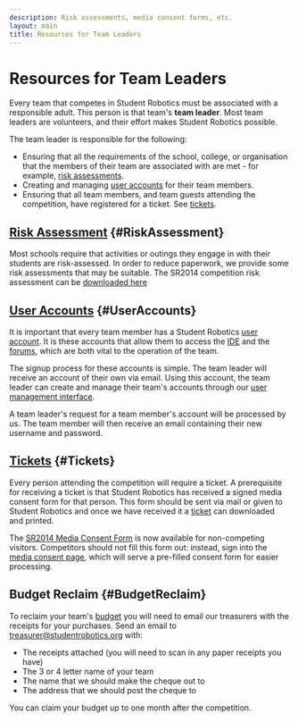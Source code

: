 ```yaml
---
description: Risk assessments, media consent forms, etc.
layout: main
title: Resources for Team Leaders
---
```

Resources for Team Leaders
==========================

Every team that competes in Student Robotics must be associated with a responsible adult.
This person is that team's **team leader**.
Most team leaders are volunteers, and their effort makes Student Robotics possible.

The team leader is responsible for the following:

 * Ensuring that all the requirements of the school, college, or organisation that the members of their team are associated with are met - for example, [risk assessments](#RiskAssessment).
 * Creating and managing [user accounts](#UserAccounts) for their team members.
 * Ensuring that all team members, and team guests attending the competition, have registered for a ticket.
See [tickets](#Tickets).

[Risk Assessment](/schools/team-leaders/#RiskAssessment) {#RiskAssessment}
-----------------

Most schools require that activities or outings they engage in with their students are risk-assessed.
In order to reduce paperwork, we provide some risk assessments that may be suitable.  The SR2014 competition risk assessment can be [downloaded here](/resources/2014/riskassessment.pdf)

[User Accounts](/schools/team-leaders/#UserAccounts) {#UserAccounts}
---------------

It is important that every team member has a Student Robotics [user account](/docs/user_accounts).
It is these accounts that allow them to access the [IDE](/ide) and the [forums](/forum), which are both vital to the operation of the team.

The signup process for these accounts is simple.  The team leader will receive an account of their own via email.  Using this account, the team leader can create and manage their team's accounts through our [user management interface](/userman).

A team leader's request for a team member's account will be processed by us.  The team member will then receive an email containing their new username and password.

[Tickets](/schools/team-leaders/#Tickets) {#Tickets}
---------

Every person attending the competition will require a ticket.
A prerequisite for receiving a ticket is that Student Robotics has received a signed media consent form for that person.
This form should be sent via mail or given to Student Robotics and once we have received it a [ticket](/tickets/ "Download your ticket now") can downloaded and printed.

The [SR2014 Media Consent Form](/resources/2014/mediaconsent.pdf) is now available for non-competing visitors. Competitors should not fill this form out: instead, sign into the [media consent page](/mediaconsent), which will serve a pre-filled consent form for easier processing.

Budget Reclaim   {#BudgetReclaim}
--------------

To reclaim your team's [budget](/schools/support#Budget) you will need to email our treasurers with the receipts for your purchases.  Send an email to [treasurer@studentrobotics.org](mailto:treasurer@studentrobotics.org) with:

 * The receipts attached (you will need to scan in any paper receipts you have)
 * The 3 or 4 letter name of your team
 * The name that we should make the cheque out to
 * The address that we should post the cheque to

You can claim your budget up to one month after the competition.
